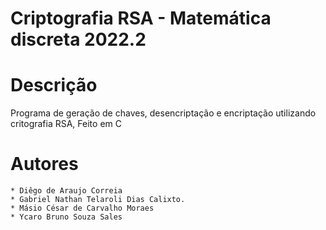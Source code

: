 # Criptografia RSA - Matemática discreta 2022.2

# Descrição

Programa de geração de chaves, desencriptação e encriptação utilizando critografia RSA, Feito em C

# Autores
	* Diêgo de Araujo Correia
	* Gabriel Nathan Telaroli Dias Calixto.
	* Másio César de Carvalho Moraes
	* Ycaro Bruno Souza Sales
